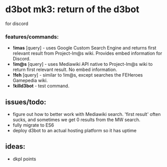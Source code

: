 # d3bot mk3: return of the d3bot

for discord

### features/commands:
* **!imas** [query] - uses Google Custom Search Engine and returns first relevant result from Project-Im@s wiki. Provides embed information for Discord.
* **!im@s** [query] - uses Mediawiki API native to Project-Im@s wiki to return first relevant result. No embed information.
* **!feh** [query] - similar to !im@s, except searches the FEHeroes Gamepedia wiki.
* **!killd3bot** - test command.

## issues/todo:

* figure out how to better work with Mediawiki search. 'first result' often sucks, and sometimes we get 0 results from the MW search.
* fully migrate to ES6
* deploy d3bot to an actual hosting platform so it has uptime

## ideas:

* dkpl points
